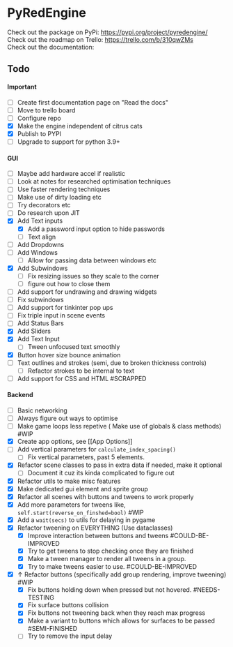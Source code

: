 # PyRedEngine

Check out the package on PyPi: https://pypi.org/project/pyredengine/                                                                                         
Check out the roadmap on Trello: https://trello.com/b/310qwZMs                                           
Check out the documentation: 

## Todo

#### Important 
- [ ] Create first documentation page on "Read the docs"
- [ ] Move to trello board
- [ ] Configure repo
- [x] Make the engine independent of citrus cats
- [x] Publish to PYPI
- [ ] Upgrade to support for python 3.9+
#### GUI
- [ ] Maybe add hardware accel if realistic
- [ ] Look at notes for researched optimisation techniques
- [ ] Use faster rendering techniques
- [ ] Make use of dirty loading etc
- [ ] Try decorators etc
- [ ] Do research upon JIT 
- [x] Add Text inputs
	- [x] Add a password input option to hide passwords
	- [ ] Text align
- [ ] Add Dropdowns 
- [ ] Add Windows 
	- [ ] Allow for passing data between windows etc
- [x] Add Subwindows
	- [ ] Fix resizing issues so they scale to the corner
	- [ ] figure out how to close them
- [ ] Add support for undrawing and drawing widgets 
- [ ] Fix subwindows
- [ ] Add support for tinkinter pop ups
- [ ] Fix triple input in scene events
- [ ] Add Status Bars
- [x] Add Sliders
- [x] Add Text Input
	- [ ] Tween unfocused text smoothly
- [x] Button hover size bounce animation
- [ ] Text outlines and strokes (semi, due to broken thickness controls) 
	- [ ] Refactor strokes to be internal to text
- [ ] Add support for CSS and HTML #SCRAPPED
#### Backend
- [ ] Basic networking
- [ ] Always figure out ways to optimise
- [ ] Make game loops less repetive ( Make use of globals & class methods) #WIP
- [x] Create app options, see [[App Options]]
- [ ] Add vertical parameters for `calculate_index_spacing()` 
	- [ ] Fix vertical parameters, past 5 elements.
- [x] Refactor scene classes to pass in extra data if needed, make it optional
	- [ ] Document it cuz its kinda complicated to figure out
- [x] Refactor utils to make misc features 
- [x] Make dedicated gui element and sprite group 
- [x] Refactor all scenes with buttons and tweens to work properly
- [x] Add more parameters for tweens like, `self.start(reverse_on_finshed=bool)` #WIP  
- [x] Add a `wait(secs)` to utils for delaying in pygame 
- [x] Refactor tweening on EVERYTHING (Use dataclasses) 
	- [x] Improve interaction between buttons and tweens #COULD-BE-IMPROVED 
	- [x] Try to get tweens to stop checking once they are finished 
	- [x] Make a tween manager to render all tweens in a group.
	- [x] Try to make tweens easier to use. #COULD-BE-IMPROVED
- [x] ↑ Refactor buttons (specifically add group rendering, improve tweening) #WIP 
	- [x] Fix buttons holding down when pressed but not hovered. #NEEDS-TESTING 
	- [x] Fix surface buttons collision
	- [x] Fix buttons not tweening back when they reach max progress
	- [x] Make a variant to buttons which allows for surfaces to be passed #SEMI-FINISHED 
	- [ ] Try to remove the input delay
